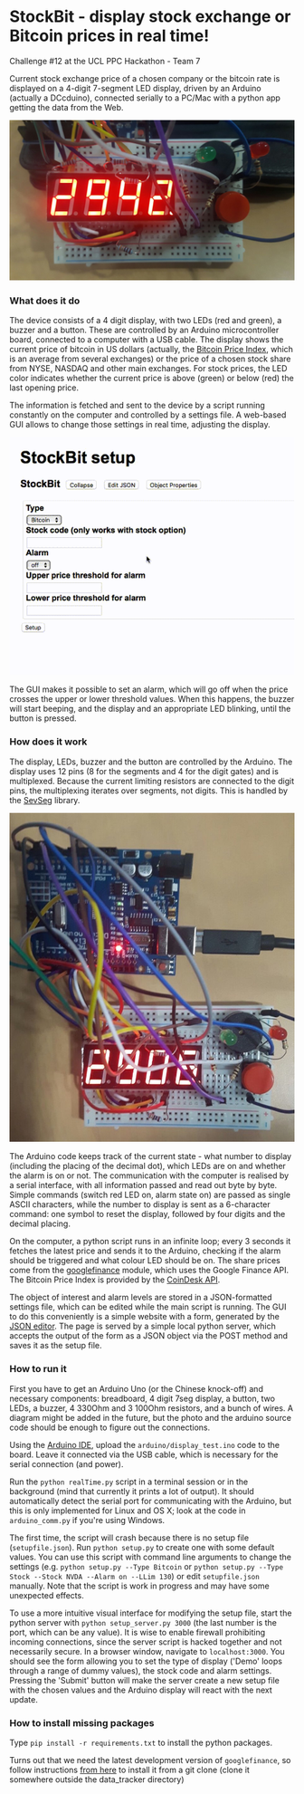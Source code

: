 # StockBit - display stock exchange or Bitcoin prices in real time!

Challenge \#12 at the UCL PPC Hackathon - Team 7

Current stock exchange price of a chosen company or the bitcoin rate is displayed on a 4-digit 7-segment LED display, driven by an Arduino (actually a DCcduino), connected serially to a PC/Mac with a python app getting the data from the Web.

<!---![Picture of the frontend device](docs/photo2.jpg)-->
<img src="docs/photo2.jpg" alt="Picture of the device" width="600"><br/>


### What does it do

The device consists of a 4 digit display, with two LEDs (red and green), a buzzer and a button. These are controlled by an Arduino microcontroller board, connected to a computer with a USB cable. The display shows the current price of bitcoin in US dollars (actually, the [Bitcoin Price Index](http://www.coindesk.com/price/bitcoin-price-index/), which is an average from several exchanges) or the price of a chosen stock share from NYSE, NASDAQ and other main exchanges.
For stock prices, the LED color indicates whether the current price is above (green) or below (red) the last opening price.

The information is fetched and sent to the device by a script running constantly on the computer and controlled by a settings file.
A web-based GUI allows to change those settings in real time, adjusting the display.

![Gif of the settings-controlling GUI in action](docs/gui.gif)

The GUI makes it possible to set an alarm, which will go off when the price crosses the upper or lower threshold values. When this happens, the buzzer will start beeping, and the display and an appropriate LED blinking, until the button is pressed.


### How does it work

The display, LEDs, buzzer and the button are controlled by the Arduino. The display uses 12 pins (8 for the segments and 4 for the digit gates) and is multiplexed. Because the current limiting resistors are connected to the digit pins, the multiplexing iterates over segments, not digits. This is handled by the [SevSeg](https://github.com/DeanIsMe/SevSeg) library.

<!-- ![Picture of the setup (Arduino + device)](docs/photo.jpg) -->
<img src="docs/photo.jpg" alt="Picture of the setup (Arduino + device)" width="600"><br/>

The Arduino code keeps track of the current state - what number to display (including the placing of the decimal dot), which LEDs are on and whether the alarm is on or not. The communication with the computer is realised by a serial interface, with all information passed and read out byte by byte. Simple commands (switch red LED on, alarm state on) are passed as single ASCII characters, while the number to display is sent as a 6-character command: one symbol to reset the display, followed by four digits and the decimal placing.

On the computer, a python script runs in an infinite loop; every 3 seconds it fetches the latest price and sends it to the Arduino, checking if the alarm should be triggered and what colour LED should be on.
The share prices come from the [googlefinance](https://github.com/hongtaocai/googlefinance) module, which uses the Google Finance API. The Bitcoin Price Index is provided by the [CoinDesk API](http://www.coindesk.com/price/).

The object of interest and alarm levels are stored in a JSON-formatted settings file, which can be edited while the main script is running.
The GUI to do this conveniently is a simple website with a form, generated by the [JSON editor](https://github.com/jdorn/json-editor). The page is served by a simple local python server, which accepts the output of the form as a JSON object via the POST method and saves it as the setup file.


### How to run it

First you have to get an Arduino Uno (or the Chinese knock-off) and necessary components: breadboard, 4 digit 7seg display, a button, two LEDs, a buzzer, 4 330Ohm and 3 100Ohm resistors, and a bunch of wires. A diagram might be added in the future, but the photo and the arduino source code should be enough to figure out the connections.

Using the [Arduino IDE](https://www.arduino.cc/en/main/software), upload the `arduino/display_test.ino` code to the board. Leave it connected via the USB cable, which is necessary for the serial connection (and power).

Run the `python realTime.py` script in a terminal session or in the background (mind that currently it prints a lot of output). It should automatically detect the serial port for communicating with the Arduino, but this is only implemented for Linux and OS X; look at the code in `arduino_comm.py` if you're using Windows.

The first time, the script will crash because there is no setup file (`setupfile.json`).
Run `python setup.py` to create one with some default values. You can use this script with command line arguments to change the settings (e.g. `python setup.py --Type Bitcoin` or `python setup.py --Type Stock --Stock NVDA --Alarm on --LLim 130`) or edit `setupfile.json` manually. Note that the script is work in progress and may have some unexpected effects.

To use a more intuitive visual interface for modifying the setup file, start the python server with `python setup_server.py 3000` (the last number is the port, which can be any value). It is wise to enable firewall prohibiting incoming connections, since the server script is hacked together and not necessarily secure. In a browser window, navigate to `localhost:3000`. You should see the form allowing you to set the type of display ('Demo' loops through a range of dummy values), the stock code and alarm settings. Pressing the 'Submit' button will make the server create a new setup file with the chosen values and the Arduino display will react with the next update.

### How to install missing packages

Type `pip install -r requirements.txt` to install the python packages.

Turns out that we need the latest development version of `googlefinance`, so follow instructions [from here](https://github.com/hongtaocai/googlefinance) to install it from a git clone (clone it somewhere outside the data\_tracker directory)

